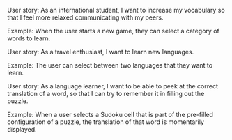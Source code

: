 User story: As an international student, I want to increase my vocabulary so that I feel more relaxed communicating with my peers.

Example: When the user starts a new game, they can select a category of words to learn.



User story: As a travel enthusiast, I want to learn new languages.

Example: The user can select between two languages that they want to learn.



User story: As a language learner, I want to be able to peek at the correct translation of a word, so that I can try to remember it in filling out the puzzle.

Example: When a user selects a Sudoku cell that is part of the pre-filled configuration of a puzzle, the translation of that word is momentarily displayed.